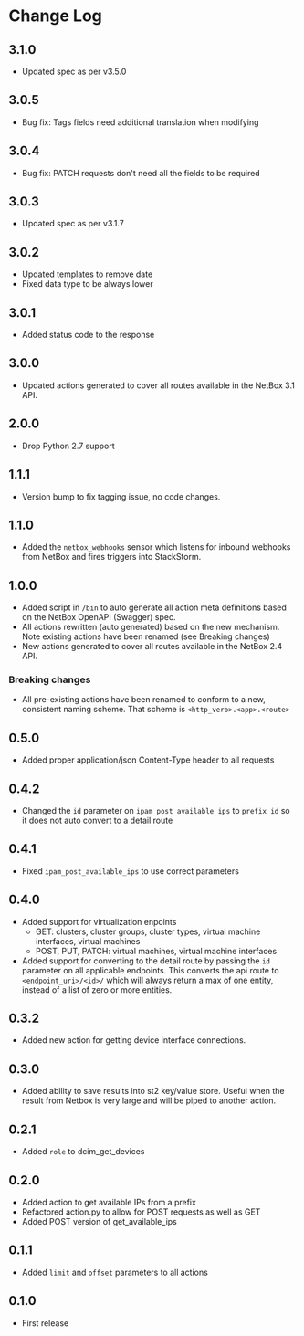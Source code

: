 # Change Log

## 3.1.0

- Updated spec as per v3.5.0

## 3.0.5

- Bug fix: Tags fields need additional translation when modifying 

## 3.0.4

- Bug fix: PATCH requests don't need all the fields to be required 

## 3.0.3

- Updated spec as per v3.1.7

## 3.0.2

- Updated templates to remove date
- Fixed data type to be always lower

## 3.0.1

- Added status code to the response

## 3.0.0

- Updated actions generated to cover all routes available in the NetBox 3.1 API.

## 2.0.0

- Drop Python 2.7 support

## 1.1.1
- Version bump to fix tagging issue, no code changes.

## 1.1.0
- Added the `netbox_webhooks` sensor which listens for inbound webhooks from NetBox and fires triggers into StackStorm.

## 1.0.0

- Added script in `/bin` to auto generate all action meta definitions based on the NetBox OpenAPI (Swagger) spec.
- All actions rewritten (auto generated) based on the new mechanism. Note existing actions have been renamed (see Breaking changes)
- New actions generated to cover all routes available in the NetBox 2.4 API.

### Breaking changes
- All pre-existing actions have been renamed to conform to a new, consistent naming scheme. That scheme is `<http_verb>.<app>.<route>`

## 0.5.0
- Added proper application/json Content-Type header to all requests

## 0.4.2
- Changed the `id` parameter on `ipam_post_available_ips` to `prefix_id` so it does not auto convert to a detail route

## 0.4.1
- Fixed `ipam_post_available_ips` to use correct parameters

## 0.4.0
- Added support for virtualization enpoints
  - GET: clusters, cluster groups, cluster types, virtual machine interfaces, virtual machines
  - POST, PUT, PATCH: virtual machines, virtual machine interfaces
- Added support for converting to the detail route by passing the `id` parameter on all applicable endpoints. This converts the api route to `<endpoint_uri>/<id>/` which will always return a max of one entity, instead of a list of zero or more entities.

## 0.3.2
- Added new action for getting device interface connections.

## 0.3.0
- Added ability to save results into st2 key/value store. Useful when the result from Netbox is very large and will be piped to another action.

## 0.2.1
- Added `role` to dcim_get_devices

## 0.2.0
- Added action to get available IPs from a prefix
- Refactored action.py to allow for POST requests as well as GET
- Added POST version of get_available_ips

## 0.1.1
- Added `limit` and `offset` parameters to all actions

## 0.1.0
- First release

